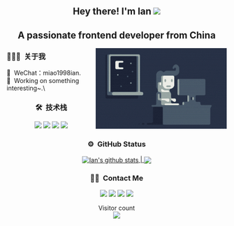 <p align="center">
<h2 height="200px" align="center">Hey there! I'm Ian <img src="https://cdn.jsdelivr.net/gh/MaleWeb/picture/images/techblog/hi.gif" width="25"></h2>
<h2 align="center">A passionate frontend developer from China</h3>
</p>

<!-- ## 👋 &nbsp;Hey there! I'm ian -->

<img alt="Night Coding" src="https://raw.githubusercontent.com/AVS1508/AVS1508/master/assets/Night-Coding.gif" align="right"/>

### 👨🏻‍💻 &nbsp;关于我


💬 &nbsp;WeChat：miao1998ian.\
🚀 &nbsp;Working on something interesting~.\



<div align="center">

### 🛠 &nbsp;技术栈
</div>
<p align="center">
<div align="center">
  <img src="https://img.shields.io/badge/-Vue-46b882?style=flat&logo=vue.js&logoColor=white">
  <img src="https://img.shields.io/badge/-React-05122A?style=flat&logo=react">
    <img src="https://img.shields.io/badge/-TypeScript-black?style=flat&logo=typescript">
    <img src="https://img.shields.io/badge/-Neovim-408e43?style=flat&logo=neovim&logoColor=white">
</div>
<p></p>
<div align="center">
 
  
### ⚙️ &nbsp;GitHub Status

<p align="center">
<a href="https://github.com/miaokeliq">
  
<img align="center" src="https://github-readme-stats.vercel.app/api?username=miaokeliq&show_icons=true&include_all_commits=true&theme=buefy&hide_border=true" alt="Ian's github stats" /> | <img align="center" src="https://github-readme-stats.vercel.app/api/top-langs/?username=miaokeliq&layout=compact&theme=buefy&hide_border=true" />
</a>
</p>
<p></p>
   </div>
<div align="center">
  
### 🤝🏻 &nbsp;Contact Me

<p align="center">
<a href="https://www.mespace.fun"><img src="https://img.shields.io/badge/-mespace.fun-3423A6?style=flat&logo=Google-Chrome&logoColor=white"/></a>
<a href="miaokeliq@gmail.com"><img src="https://img.shields.io/badge/-miaokeliq@gmail.com-D14836?style=flat&logo=Gmail&logoColor=white"/></a>
<a href="https://instagram.com/adityavs_"><img src="https://img.shields.io/badge/-@miao1998ian_-E4405F?style=flat&logo=Wechat&logoColor=white"/></a>
<a href="https://github.com/miaokeliq"><img src="https://img.shields.io/badge/-@miaokeliq-1877F2?style=flat&logo=github&logoColor=white"/></a>
</p>

<p align="center"> 
  Visitor count<br>
  <img src="https://profile-counter.glitch.me/miaokeliq/count.svg" />
</p>

   </div>
